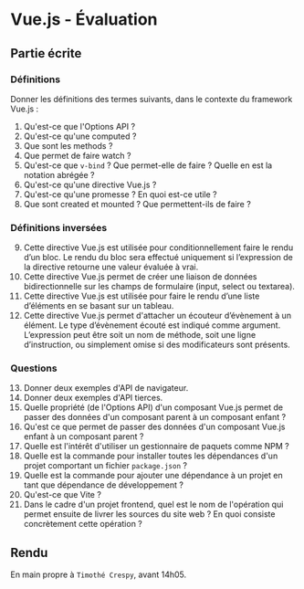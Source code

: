 # Vue.js - Évaluation

## Partie écrite

### Définitions

Donner les définitions des termes suivants, dans le contexte du framework Vue.js :
1. Qu'est-ce que l'Options API ?
2. Qu'est-ce qu'une computed ?
3. Que sont les methods ?
4. Que permet de faire watch ?
5. Qu'est-ce que `v-bind` ? Que permet-elle de faire ? Quelle en est la notation abrégée ?
6. Qu'est-ce qu'une directive Vue.js ?
7. Qu'est-ce qu'une promesse ? En quoi est-ce utile ?
8. Que sont created et mounted ? Que permettent-ils de faire ?

### Définitions inversées

9. Cette directive Vue.js est utilisée pour conditionnellement faire le rendu d’un bloc. Le rendu du bloc sera effectué uniquement si l’expression de la directive retourne une valeur évaluée à vrai.
10. Cette directive Vue.js permet de créer une liaison de données bidirectionnelle sur les champs de formulaire (input, select ou textarea).
11. Cette directive Vue.js est utilisée pour faire le rendu d’une liste d’éléments en se basant sur un tableau.
12. Cette directive Vue.js permet d'attacher un écouteur d’évènement à un élément. Le type d’évènement écouté est indiqué comme argument. L’expression peut être soit un nom de méthode, soit une ligne d’instruction, ou simplement omise si des modificateurs sont présents.

### Questions

13. Donner deux exemples d'API de navigateur.
14. Donner deux exemples d'API tierces.
15. Quelle propriété (de l'Options API) d'un composant Vue.js permet de passer des données d'un composant parent à un composant enfant ?
16. Qu'est ce que permet de passer des données d'un composant Vue.js enfant à un composant parent ?
17. Quelle est l'intérêt d'utiliser un gestionnaire de paquets comme NPM ?
18. Quelle est la commande pour installer toutes les dépendances d'un projet comportant un fichier `package.json` ?
19. Quelle est la commande pour ajouter une dépendance à un projet en tant que dépendance de développement ?
20. Qu'est-ce que Vite ?
21. Dans le cadre d'un projet frontend, quel est le nom de l'opération qui permet ensuite de livrer les sources du site web ? En quoi consiste concrètement cette opération ?

## Rendu

En main propre à `Timothé Crespy`, avant 14h05.